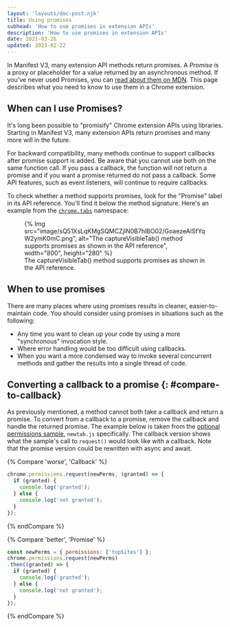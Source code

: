 ```yaml
---
layout: 'layouts/doc-post.njk'
title: Using promises
subhead: 'How to use promises in extension APIs'
description: 'How to use promises in extension APIs'
date: 2021-03-26
updated: 2023-02-22
---
```


In Manifest V3, many extension API methods return promises. A *Promise* is a proxy or placeholder for a value returned by an asynchronous method. If you've never used Promises, you can [read about them on MDN](https://developer.mozilla.org/docs/Web/JavaScript/Guide/Using_promises). This page describes what you need to know to use them in a Chrome extension.

## When can I use Promises?

It's long been possible to "promisify" Chrome extension APIs using libraries. Starting in Manifest V3, many extension APIs return promises and many more will in the future.

For backward compatibility, many methods continue to support callbacks after promise support is added. Be aware that you cannot use both on the same function call. If you pass a callback, the function will not return a promise and if you want a promise returned do not pass a callback. Some API features, such as event listeners, will continue to require callbacks.

To check whether a method supports promises, look for the "Promise" label in its API reference. You'll find it below the method signature. Here's an example from the [`chrome.tabs`](/docs/extensions/reference/tabs/#methods) namespace:

<figure>
{% Img src="image/sQ51XsLqKMgSQMCZjIN0B7hlBO02/GoaezeAlSfYqW2ymK0mC.png", alt="The captureVisibleTab&lpar;) method supports promises as shown in the API reference", width="800", height="280" %}
<figcaption>The captureVisibleTab&lpar;) method supports promises as shown in the API reference.</figcaption>
</figure>

## When to use promises

There are many places where using promises results in cleaner, easier-to-maintain code. You
should consider using promises in situations such as the following:

* Any time you want to clean up your code by using a more "synchronous" invocation style.
* Where error handling would be too difficult using callbacks.
* When you want a more condensed way to invoke several concurrent methods and gather the results into a single thread of code.

## Converting a callback to a promise {: #compare-to-callback}

As previously mentioned, a method cannot both take a callback and return a promise. To convert from a callback to a promise, remove the callback and handle the returned promise. The example below is taken from the [optional permissions sample](https://github.com/GoogleChrome/chrome-extensions-samples/tree/main/functional-samples/sample.optional_permissions), `newtab.js` specifically. The callback version shows what the sample's call to `request()` would look like with a callback. Note that the promise version could be rewritten with async and await.

<div class="switcher">
{% Compare 'worse', 'Callback' %}

```js
chrome.permissions.request(newPerms, (granted) => {
  if (granted) {
    console.log('granted');
  } else {
    console.log('not granted');
  }
});
```
{% endCompare %}

{% Compare 'better', 'Promise' %}
```js
const newPerms = { permissions: ['topSites'] };
chrome.permissions.request(newPerms)
.then((granted) => {
  if (granted) {
    console.log('granted');
  } else {
    console.log('not granted');
  }
});

```
{% endCompare %}
</div>